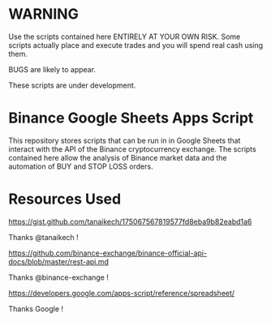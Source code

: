 # WARNING

Use the scripts contained here ENTIRELY AT YOUR OWN RISK. Some scripts actually place and execute trades and you will spend real cash using them. 

BUGS are likely to appear.

These scripts are under development.

# Binance Google Sheets Apps Script

This repository stores scripts that can be run in in Google Sheets that interact with the API of the Binance cryptocurrency exchange. The scripts contained here allow the analysis of Binance market data and the automation of BUY and STOP LOSS orders.

# Resources Used

https://gist.github.com/tanaikech/175067567819577fd8eba9b82eabd1a6

Thanks @tanaikech !

https://github.com/binance-exchange/binance-official-api-docs/blob/master/rest-api.md

Thanks @binance-exchange !

https://developers.google.com/apps-script/reference/spreadsheet/

Thanks Google !
